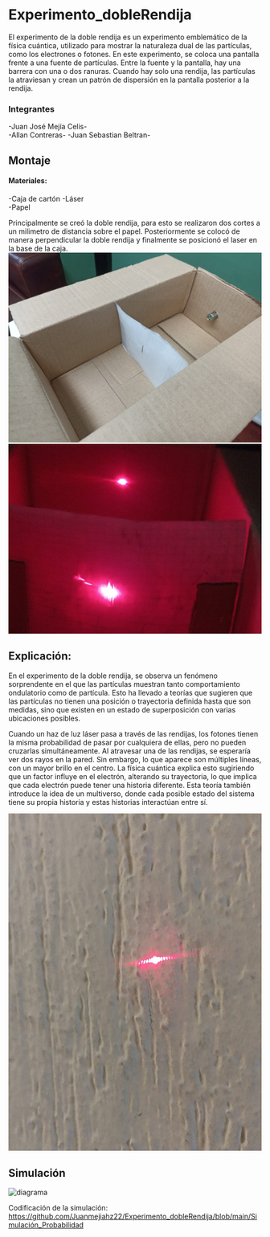 # Experimento_dobleRendija
El experimento de la doble rendija es un experimento emblemático de la física cuántica, utilizado para mostrar la naturaleza dual de las partículas, como los electrones o fotones. En este experimento, se coloca una pantalla frente a una fuente de partículas. Entre la fuente y la pantalla, hay una barrera con una o dos ranuras. Cuando hay solo una rendija, las partículas la atraviesan y crean un patrón de dispersión en la pantalla posterior a la rendija.
### Integrantes
-Juan José Mejía Celis-  
-Allan Contreras-
-Juan Sebastian Beltran-
## Montaje
#### Materiales:
-Caja de cartón 
-Láser  
-Papel 

Principalmente se creó la doble rendija, para esto se realizaron dos cortes a un milimetro de distancia sobre el papel. Posteriormente se colocó de manera perpendicular la doble rendija y finalmente se posicionó el laser en la base de la caja.
![caja](https://github.com/Juanmejiahz22/Experimento_dobleRendija/blob/main/Caja.jpg)
![encendido](https://github.com/Juanmejiahz22/Experimento_dobleRendija/blob/main/Encendido.jpg)


## Explicación:

En el experimento de la doble rendija, se observa un fenómeno sorprendente en el que las partículas muestran tanto comportamiento ondulatorio como de partícula. Esto ha llevado a teorías que sugieren que las partículas no tienen una posición o trayectoria definida hasta que son medidas, sino que existen en un estado de superposición con varias ubicaciones posibles.

Cuando un haz de luz láser pasa a través de las rendijas, los fotones tienen la misma probabilidad de pasar por cualquiera de ellas, pero no pueden cruzarlas simultáneamente. Al atravesar una de las rendijas, se esperaría ver dos rayos en la pared. Sin embargo, lo que aparece son múltiples líneas, con un mayor brillo en el centro. La física cuántica explica esto sugiriendo que un factor influye en el electrón, alterando su trayectoria, lo que implica que cada electrón puede tener una historia diferente. Esta teoría también introduce la idea de un multiverso, donde cada posible estado del sistema tiene su propia historia y estas historias interactúan entre sí.

![Laser](https://github.com/Juanmejiahz22/Experimento_dobleRendija/blob/main/Laser.jpg)

## Simulación 
![diagrama]([https://github.com/Juanmejiahz22/Experimento_dobleRendija/blob/main/Laser.jpg](https://github.com/Juanmejiahz22/Experimento_dobleRendija/blob/main/imagen_2024-09-26_225218149.png))

Codificación de la simulación: 
https://github.com/Juanmejiahz22/Experimento_dobleRendija/blob/main/Simulación_Probabilidad
